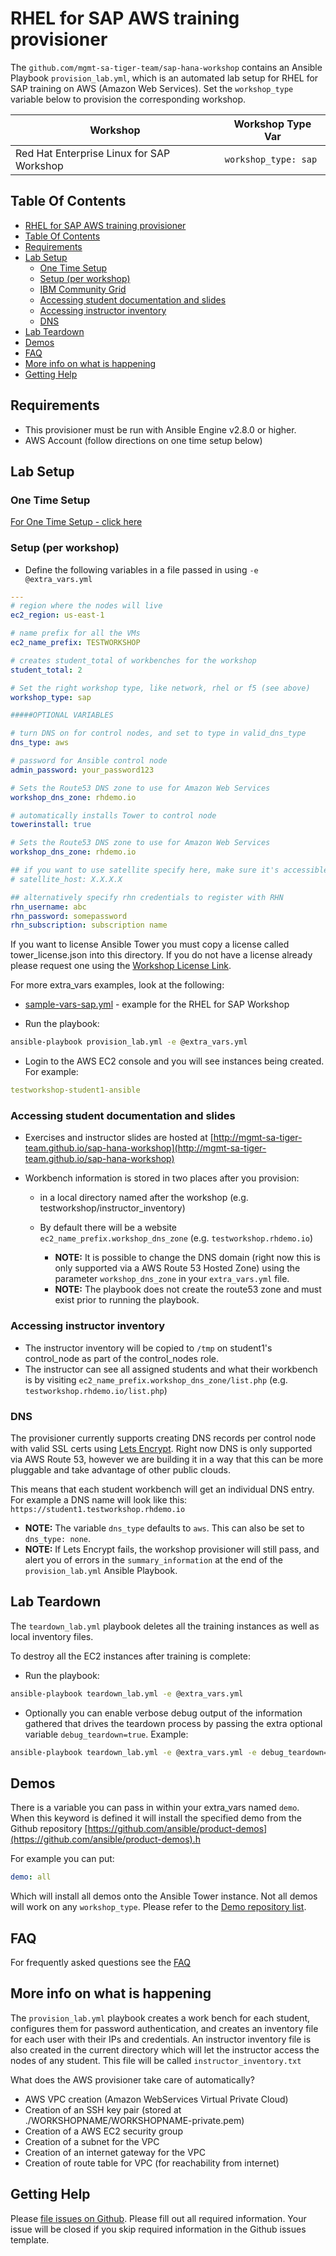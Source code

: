 # RHEL for SAP AWS training provisioner

The `github.com/mgmt-sa-tiger-team/sap-hana-workshop` contains an Ansible Playbook `provision_lab.yml`, which is an automated lab setup for RHEL for SAP training on AWS (Amazon Web Services).  Set the `workshop_type` variable below to provision the corresponding workshop.

| Workshop | Workshop Type Var   |
|---|---|
| Red Hat Enterprise Linux for SAP Workshop | `workshop_type: sap`  |

## Table Of Contents

* [RHEL for SAP AWS training provisioner](#rhel-for-sap-aws-training-provisioner)
* [Table Of Contents](#table-of-contents)
* [Requirements](#requirements)
* [Lab Setup](#lab-setup)
  * [One Time Setup](#one-time-setup)
  * [Setup (per workshop)](#setup-per-workshop)
  * [IBM Community Grid](#ibm-community-grid)
  * [Accessing student documentation and slides](#accessing-student-documentation-and-slides)
  * [Accessing instructor inventory](#accessing-instructor-inventory)
  * [DNS](#dns)
* [Lab Teardown](#lab-teardown)
* [Demos](#demos)
* [FAQ](#faq)
* [More info on what is happening](#more-info-on-what-is-happening)
* [Getting Help](#getting-help)

## Requirements

* This provisioner must be run with Ansible Engine v2.8.0 or higher.
* AWS Account (follow directions on one time setup below)

## Lab Setup

### One Time Setup

[For One Time Setup - click here](../docs/setup.md)

### Setup (per workshop)

* Define the following variables in a file passed in using `-e @extra_vars.yml`

```yaml
---
# region where the nodes will live
ec2_region: us-east-1

# name prefix for all the VMs
ec2_name_prefix: TESTWORKSHOP

# creates student_total of workbenches for the workshop
student_total: 2

# Set the right workshop type, like network, rhel or f5 (see above)
workshop_type: sap

#####OPTIONAL VARIABLES

# turn DNS on for control nodes, and set to type in valid_dns_type
dns_type: aws

# password for Ansible control node
admin_password: your_password123

# Sets the Route53 DNS zone to use for Amazon Web Services
workshop_dns_zone: rhdemo.io

# automatically installs Tower to control node
towerinstall: true

# Sets the Route53 DNS zone to use for Amazon Web Services
workshop_dns_zone: rhdemo.io

## if you want to use satellite specify here, make sure it's accessible by student nodes
# satellite_host: X.X.X.X

## alternatively specify rhn credentials to register with RHN
rhn_username: abc
rhn_password: somepassword
rhn_subscription: subscription name

```

If you want to license Ansible Tower you must copy a license called tower_license.json into this directory.  If you do not have a license already please request one using the [Workshop License Link](https://www.ansible.com/workshop-license).

For more extra_vars examples, look at the following:

* [sample-vars-sap.yml](sample_workshops/sample-vars-sap.yml) - example for the RHEL for SAP Workshop

* Run the playbook:

```bash
ansible-playbook provision_lab.yml -e @extra_vars.yml
```

* Login to the AWS EC2 console and you will see instances being created.  For example:

```yaml
testworkshop-student1-ansible
````

### Accessing student documentation and slides

* Exercises and instructor slides are hosted at [http://mgmt-sa-tiger-team.github.io/sap-hana-workshop](http://mgmt-sa-tiger-team.github.io/sap-hana-workshop)

* Workbench information is stored in two places after you provision:

  * in a local directory named after the workshop (e.g. testworkshop/instructor_inventory)
  * By default there will be a website `ec2_name_prefix.workshop_dns_zone` (e.g. `testworkshop.rhdemo.io`)

    * **NOTE:** It is possible to change the DNS domain (right now this is only supported via a AWS Route 53 Hosted Zone) using the parameter `workshop_dns_zone` in your `extra_vars.yml` file.
    * **NOTE:** The playbook does not create the route53 zone and must exist prior to running the playbook.

### Accessing instructor inventory

* The instructor inventory will be copied to `/tmp` on student1's control_node as part of the control_nodes role.
* The instructor can see all assigned students and what their workbench is by visiting `ec2_name_prefix.workshop_dns_zone/list.php` (e.g. `testworkshop.rhdemo.io/list.php`)

### DNS

The provisioner currently supports creating DNS records per control node with valid SSL certs using [Lets Encrypt](https://letsencrypt.org/).  Right now DNS is only supported via AWS Route 53, however we are building it in a way that this can be more pluggable and take advantage of other public clouds.

This means that each student workbench will get an individual DNS entry.  For example a DNS name will look like this: `https://student1.testworkshop.rhdemo.io`

* **NOTE:** The variable `dns_type` defaults to `aws`.  This can also be set to `dns_type: none`.
* **NOTE:**  If Lets Encrypt fails, the workshop provisioner will still pass, and alert you of errors in the `summary_information` at the end of the `provision_lab.yml` Ansible Playbook.

## Lab Teardown

The `teardown_lab.yml` playbook deletes all the training instances as well as local inventory files.

To destroy all the EC2 instances after training is complete:

* Run the playbook:

```bash
ansible-playbook teardown_lab.yml -e @extra_vars.yml
```

* Optionally you can enable verbose debug output of the information gathered that drives the teardown process by passing the extra optional variable `debug_teardown=true`. Example:

```bash
ansible-playbook teardown_lab.yml -e @extra_vars.yml -e debug_teardown=true
```

## Demos

There is a variable you can pass in within your extra_vars named `demo`.  When this keyword is defined it will install the specified demo from the Github repository [https://github.com/ansible/product-demos](https://github.com/ansible/product-demos).h

For example you can put:

```yaml
demo: all
```

Which will install all demos onto the Ansible Tower instance.  Not all demos will work on any `workshop_type`.  Please refer to the [Demo repository list](https://github.com/ansible/product-demos#demo-repository).

## FAQ

For frequently asked questions see the [FAQ](../docs/faq.md)

## More info on what is happening

The `provision_lab.yml` playbook creates a work bench for each student, configures them for password authentication, and creates an inventory file for each user with their IPs and credentials. An instructor inventory file is also created in the current directory which will let the instructor access the nodes of any student.  This file will be called `instructor_inventory.txt`

What does the AWS provisioner take care of automatically?

* AWS VPC creation (Amazon WebServices Virtual Private Cloud)
* Creation of an SSH key pair (stored at ./WORKSHOPNAME/WORKSHOPNAME-private.pem)
* Creation of a AWS EC2 security group
* Creation of a subnet for the VPC
* Creation of an internet gateway for the VPC
* Creation of route table for VPC (for reachability from internet)

## Getting Help

Please [file issues on Github](https://github.com/mgmt-sa-tiger-team/sap-hana-workshop/issues).  Please fill out all required information.  Your issue will be closed if you skip required information in the Github issues template.
